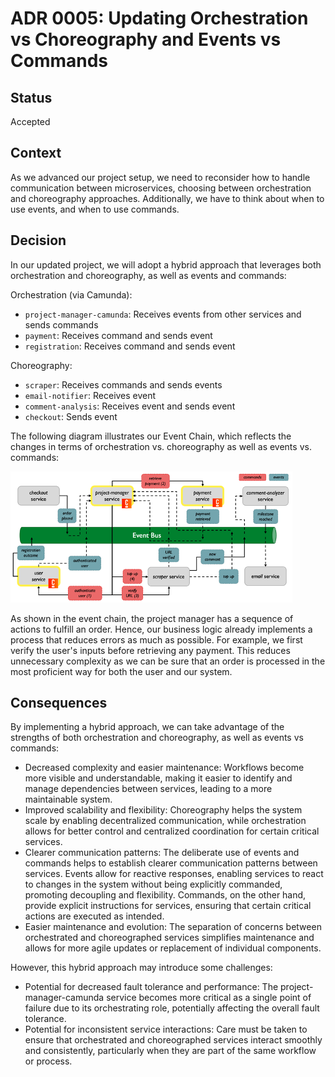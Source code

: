 # ADR 0005: Updating Orchestration vs Choreography and Events vs Commands

## Status

Accepted

## Context

As we advanced our project setup, we need to reconsider how to handle communication between microservices, choosing between orchestration and choreography approaches. Additionally, we have to think about when to use events, and when to use commands.

## Decision

In our updated project, we will adopt a hybrid approach that leverages both orchestration and choreography, as well as events and commands:

Orchestration (via Camunda):
- `project-manager-camunda`: Receives events from other services and sends commands
- `payment`: Receives command and sends event
- `registration`: Receives command and sends event

Choreography:
- `scraper`: Receives commands and sends events
- `email-notifier`: Receives event
- `comment-analysis`: Receives event and sends event
- `checkout`: Sends event

The following diagram illustrates our Event Chain, which reflects the changes in terms of orchestration vs. choreography as well as events vs. commands:

![0005-event-chain.png](imgs/0005-event-chain.png)

As shown in the event chain, the project manager has a sequence of actions to fulfill an order. Hence, our business logic already implements a process that reduces errors as much as possible. For example, we first verify the user's inputs before retrieving any payment. This reduces unnecessary complexity as we can be sure that an order is processed in the most proficient way for both the user and our system.

## Consequences

By implementing a hybrid approach, we can take advantage of the strengths of both orchestration and choreography, as well as events vs commands:

- Decreased complexity and easier maintenance: Workflows become more visible and understandable, making it easier to identify and manage dependencies between services, leading to a more maintainable system.
- Improved scalability and flexibility: Choreography helps the system scale by enabling decentralized communication, while orchestration allows for better control and centralized coordination for certain critical services.
- Clearer communication patterns: The deliberate use of events and commands helps to establish clearer communication patterns between services. Events allow for reactive responses, enabling services to react to changes in the system without being explicitly commanded, promoting decoupling and flexibility. Commands, on the other hand, provide explicit instructions for services, ensuring that certain critical actions are executed as intended.
- Easier maintenance and evolution: The separation of concerns between orchestrated and choreographed services simplifies maintenance and allows for more agile updates or replacement of individual components.

However, this hybrid approach may introduce some challenges:

- Potential for decreased fault tolerance and performance: The project-manager-camunda service becomes more critical as a single point of failure due to its orchestrating role, potentially affecting the overall fault tolerance.
- Potential for inconsistent service interactions: Care must be taken to ensure that orchestrated and choreographed services interact smoothly and consistently, particularly when they are part of the same workflow or process.
